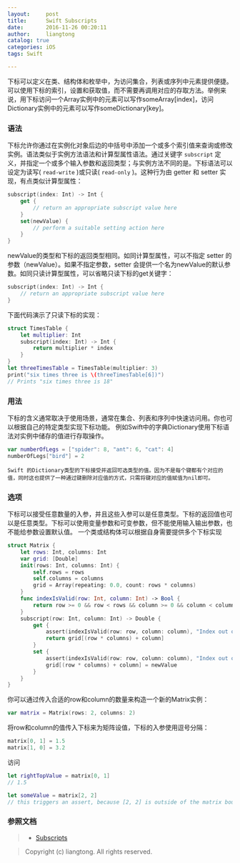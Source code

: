 ```yaml
---
layout:     post
title:      Swift Subscripts
date:       2016-11-26 00:20:11
author:     liangtong
catalog: true
categories: iOS
tags: Swift 

---
```




​	下标可以定义在类、结构体和枚举中，为访问集合，列表或序列中元素提供便捷。可以使用下标的索引，设置和获取值，而不需要再调用对应的存取方法。举例来说，用下标访问一个Array实例中的元素可以写作someArray[index]，访问Dictionary实例中的元素可以写作someDictionary[key]。



### 语法
下标允许你通过在实例化对象后边的中括号中添加一个或多个索引值来查询或修改实例。语法类似于实例方法语法和计算型属性语法。通过关键字 `subscript` 定义，并指定一个或多个输入参数和返回类型；与实例方法不同的是。下标语法可以设定为读写( `read-write` )或只读( `read-only` )。这种行为由 getter 和 setter 实现，有点类似计算型属性：

```Swift
subscript(index: Int) -> Int {
    get {
        // return an appropriate subscript value here
    }
    set(newValue) {
        // perform a suitable setting action here
    }
}
```

newValue的类型和下标的返回类型相同。如同计算型属性，可以不指定 setter 的参数（newValue）。如果不指定参数，setter 会提供一个名为newValue的默认参数。如同只读计算型属性，可以省略只读下标的get关键字：

```Swift
subscript(index: Int) -> Int {
    // return an appropriate subscript value here
}
```

下面代码演示了只读下标的实现：

```Swift
struct TimesTable {
    let multiplier: Int
    subscript(index: Int) -> Int {
        return multiplier * index
    }
}
let threeTimesTable = TimesTable(multiplier: 3)
print("six times three is \(threeTimesTable[6])")
// Prints "six times three is 18"
```

### 用法
下标的含义通常取决于使用场景，通常在集合、列表和序列中快速访问用。你也可以根据自己的特定类型实现下标功能。
例如Swift中的字典Dictionary使用下标语法对实例中储存的值进行存取操作。

```Swift
var numberOfLegs = ["spider": 8, "ant": 6, "cat": 4]
numberOfLegs["bird"] = 2
```

	Swift 的Dictionary类型的下标接受并返回可选类型的值。因为不是每个键都有个对应的值，同时这也提供了一种通过键删除对应值的方式，只需将键对应的值赋值为nil即可。


### 选项
下标可以接受任意数量的入参，并且这些入参可以是任意类型。下标的返回值也可以是任意类型。下标可以使用变量参数和可变参数，但不能使用输入输出参数，也不能给参数设置默认值。
一个类或结构体可以根据自身需要提供多个下标实现

```Swift
struct Matrix {
    let rows: Int, columns: Int
    var grid: [Double]
    init(rows: Int, columns: Int) {
        self.rows = rows
        self.columns = columns
        grid = Array(repeating: 0.0, count: rows * columns)
    }
    func indexIsValid(row: Int, column: Int) -> Bool {
        return row >= 0 && row < rows && column >= 0 && column < columns
    }
    subscript(row: Int, column: Int) -> Double {
        get {
            assert(indexIsValid(row: row, column: column), "Index out of range")
            return grid[(row * columns) + column]
        }
        set {
            assert(indexIsValid(row: row, column: column), "Index out of range")
            grid[(row * columns) + column] = newValue
        }
    }
}
```

你可以通过传入合适的row和column的数量来构造一个新的Matrix实例：

```Swift
var matrix = Matrix(rows: 2, columns: 2)
```

将row和column的值传入下标来为矩阵设值，下标的入参使用逗号分隔：

```Swift
matrix[0, 1] = 1.5
matrix[1, 0] = 3.2
```

访问

```Swift
let rightTopValue = matrix[0, 1]
// 1.5

let someValue = matrix[2, 2]
// this triggers an assert, because [2, 2] is outside of the matrix bounds
```


### 参照文档

>* <a href="https://developer.apple.com/library/content/documentation/Swift/Conceptual/Swift_Programming_Language/Subscripts.html/">Subscripts</a> 


>
>
>Copyright (c) liangtong. All rights reserved.
>


